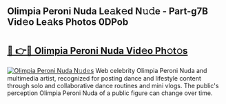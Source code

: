 ## Olimpia Peroni Nuda Le𝚊k𝚎d N𝚞𝚍e - Part-g7B Vid𝚎o Le𝚊ks Photos 0DPob

# <h2><a href="http://fbelkc8.evod.top/?m=Olimpia+Peroni+Nuda">🔗 👉🔴 Olimpia Peroni Nuda Vid𝚎o Ph𝚘t𝚘s</a></h2>

[![Olimpia Peroni Nuda N𝚞d𝚎s](https://i.imgur.com/8V9OHl7.gif)](http://fbelkc8.evod.top/?m=Olimpia+Peroni+Nuda)
Web celebrity Olimpia Peroni Nuda and multimedia artist, recognized for posting dance and lifestyle content through solo and collaborative dance routines and mini vlogs. The public's perception Olimpia Peroni Nuda of a public figure can change over time. 
